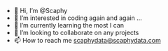 - 👋 Hi, I’m @Scaphy
- 👀 I’m interested in coding again and again ...
- 🌱 I’m currently learning the most I can
- 💞️ I’m looking to collaborate on any projects
- 📫 How to reach me scaphydata@scaphydata.com

<!---
Scaphy/Scaphy is a ✨ special ✨ repository because its `README.md` (this file) appears on your GitHub profile.
You can click the Preview link to take a look at your changes.
--->
